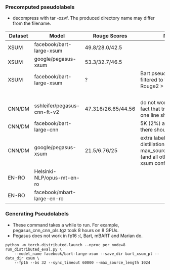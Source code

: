### Precomputed pseudolabels
+ decompress with tar -xzvf. The produced directory name may differ from the filename.

| Dataset | Model                       | Rouge Scores       | Notes                                                                                                       | Link                                                                                   |
|---------|-----------------------------|--------------------|-------------------------------------------------------------------------------------------------------------|----------------------------------------------------------------------------------------|
| XSUM    | facebook/bart-large-xsum    | 49.8/28.0/42.5     |                                                                                                             | [download](https://s3.amazonaws.com/datasets.huggingface.co/pseudo/xsum/bart_xsum_pl.tgz)          |
| XSUM    | google/pegasus-xsum         | 53.3/32.7/46.5     |                                                                                                             | [download](https://s3.amazonaws.com/datasets.huggingface.co/pseudo/xsum/pegasus_xsum.tgz)          |
| XSUM    | facebook/bart-large-xsum    | ?                  | Bart pseudolabels filtered to those with Rouge2 > 10.0 w GT                                                 | [download](https://s3.amazonaws.com/datasets.huggingface.co/pseudo/xsum/xsum_pl2_bart.tgz)         |
|         |                             |                    |                                                                                                             | [download](https://s3.amazonaws.com/datasets.huggingface.co/pseudo/xsum/pegasus_xsum_on_cnn.tgz)   |
| CNN/DM  | sshleifer/pegasus-cnn-ft-v2 | 47.316/26.65/44.56 | do not worry about the fact that train.source is one line shorter.                                          | [download](https://s3.amazonaws.com/datasets.huggingface.co/pseudo/cnn_dm/pegasus_cnn_cnn_pls.tgz) |
| CNN/DM  | facebook/bart-large-cnn     |                    | 5K (2%) are missing, there should be 282173                                                                 | [download](https://s3.amazonaws.com/datasets.huggingface.co/pseudo/cnn_dm/cnn_bart_pl.tgz)         |
| CNN/DM  | google/pegasus-xsum         | 21.5/6.76/25       | extra labels for xsum distillation  Used max_source_length=512, (and all other pegasus-xsum configuration). | [download](https://s3.amazonaws.com/datasets.huggingface.co/pseudo/cnn_dm/pegasus_xsum_on_cnn.tgz) |
| EN-RO   | Helsinki-NLP/opus-mt-en-ro  |       |  | [download](https://s3.amazonaws.com/datasets.huggingface.co/pseudo/wmt_en_ro/opus_mt_en_ro.tgz) |
| EN-RO   | facebook/mbart-large-en-ro  |       |  | [download](https://s3.amazonaws.com/datasets.huggingface.co/pseudo/wmt_en_ro/mbart_large_en_ro.tgz) |

### Generating Pseudolabels
+ These command takes a while to run. For example,  pegasus_cnn_cnn_pls.tgz took 8 hours on 8 GPUs.
+ Pegasus does not work in fp16 :(, Bart, mBART and Marian do.

```
python -m torch.distributed.launch --nproc_per_node=8 run_distributed_eval.py \
    --model_name facebook/bart-large-xsum --save_dir bart_xsum_pl --data_dir xsum \
    --fp16 --bs 32 --sync_timeout 60000 --max_source_length 1024
```
